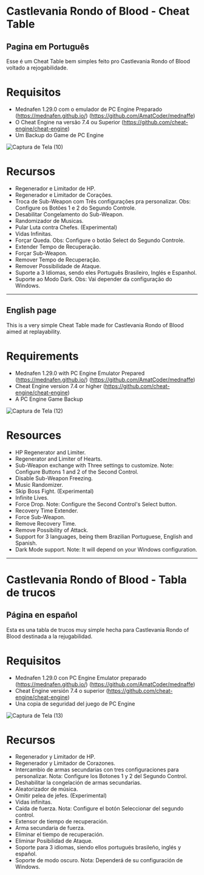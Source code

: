 # Castlevania Rondo of Blood - Cheat Table

## Pagina em Português

Esse é um Cheat Table bem simples feito pro Castlevania Rondo of Blood voltado a rejogabilidade.

# Requisitos

* Mednafen 1.29.0 com o emulador de PC Engine Preparado (https://mednafen.github.io/) (https://github.com/AmatCoder/mednaffe)
* O Cheat Engine na versão 7.4 ou Superior (https://github.com/cheat-engine/cheat-engine)
* Um Backup do Game de PC Engine

![Captura de Tela (10)](https://user-images.githubusercontent.com/36766041/167640614-71ae597f-d507-4686-92ba-da04f737dbf9.png)

# Recursos

* Regenerador e Limitador de HP.
* Regenerador e Limitador de Coraçôes.
* Troca de Sub-Weapon com Três configurações pra personalizar. Obs: Configure os Botões 1 e 2 do Segundo Controle.
* Desabilitar Congelamento do Sub-Weapon.
* Randomizador de Musicas.
* Pular Luta contra Chefes. (Experimental)
* Vidas Infinitas.
* Forçar Queda. Obs: Configure o botão Select do Segundo Controle.
* Extender Tempo de Recuperação.
* Forçar Sub-Weapon.
* Remover Tempo de Recuperação.
* Remover Possibilidade de Ataque.
* Suporte a 3 Idiomas, sendo eles Português Brasileiro, Inglés e Espanhol.
* Suporte ao Modo Dark. Obs: Vai depender da configuração do Windows.

----

## English page

This is a very simple Cheat Table made for Castlevania Rondo of Blood aimed at replayability.

# Requirements

* Mednafen 1.29.0 with PC Engine Emulator Prepared (https://mednafen.github.io/) (https://github.com/AmatCoder/mednaffe)
* Cheat Engine version 7.4 or higher (https://github.com/cheat-engine/cheat-engine)
* A PC Engine Game Backup

![Captura de Tela (12)](https://user-images.githubusercontent.com/36766041/167651928-8a7de662-819b-4790-a9f8-9e0a4b5352d6.png)

# Resources

* HP Regenerator and Limiter.
* Regenerator and Limiter of Hearts.
* Sub-Weapon exchange with Three settings to customize. Note: Configure Buttons 1 and 2 of the Second Control.
* Disable Sub-Weapon Freezing.
* Music Randomizer.
* Skip Boss Fight. (Experimental)
* Infinite Lives.
* Force Drop. Note: Configure the Second Control's Select button.
* Recovery Time Extender.
* Force Sub-Weapon.
* Remove Recovery Time.
* Remove Possibility of Attack.
* Support for 3 languages, being them Brazilian Portuguese, English and Spanish.
* Dark Mode support. Note: It will depend on your Windows configuration.

----

# Castlevania Rondo of Blood - Tabla de trucos

## Página en español

Esta es una tabla de trucos muy simple hecha para Castlevania Rondo of Blood destinada a la rejugabilidad.

# Requisitos

* Mednafen 1.29.0 con PC Engine Emulator preparado (https://mednafen.github.io/) (https://github.com/AmatCoder/mednaffe)
* Cheat Engine versión 7.4 o superior (https://github.com/cheat-engine/cheat-engine)
* Una copia de seguridad del juego de PC Engine

![Captura de Tela (13)](https://user-images.githubusercontent.com/36766041/167652735-2e88039c-bb6d-4495-a59d-208cb2dff4c4.png)

# Recursos

* Regenerador y Limitador de HP.
* Regenerador y Limitador de Corazones.
* Intercambio de armas secundarias con tres configuraciones para personalizar. Nota: Configure los Botones 1 y 2 del Segundo Control.
* Deshabilitar la congelación de armas secundarias.
* Aleatorizador de música.
* Omitir pelea de jefes. (Experimental)
* Vidas infinitas.
* Caída de fuerza. Nota: Configure el botón Seleccionar del segundo control.
* Extensor de tiempo de recuperación.
* Arma secundaria de fuerza.
* Eliminar el tiempo de recuperación.
* Eliminar Posibilidad de Ataque.
* Soporte para 3 idiomas, siendo ellos portugués brasileño, inglés y español.
* Soporte de modo oscuro. Nota: Dependerá de su configuración de Windows.
